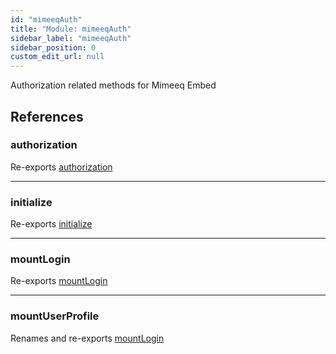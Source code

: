 ```yaml
---
id: "mimeeqAuth"
title: "Module: mimeeqAuth"
sidebar_label: "mimeeqAuth"
sidebar_position: 0
custom_edit_url: null
---
```


Authorization related methods for Mimeeq Embed

## References

### authorization

Re-exports [authorization](mimeeqApp.md#authorization)

___

### initialize

Re-exports [initialize](mimeeqApp.md#initialize)

___

### mountLogin

Re-exports [mountLogin](mimeeqApp.md#mountlogin)

___

### mountUserProfile

Renames and re-exports [mountLogin](mimeeqApp.md#mountlogin)
